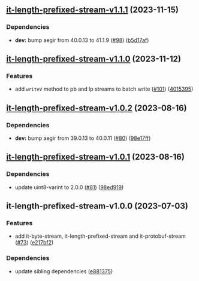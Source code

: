 ## [it-length-prefixed-stream-v1.1.1](https://github.com/achingbrain/it/compare/it-length-prefixed-stream-v1.1.0...it-length-prefixed-stream-v1.1.1) (2023-11-15)


### Dependencies

* **dev:** bump aegir from 40.0.13 to 41.1.9 ([#98](https://github.com/achingbrain/it/issues/98)) ([b5d17af](https://github.com/achingbrain/it/commit/b5d17af750dfa2191423dcf06f37b06e5a866ec8))

## [it-length-prefixed-stream-v1.1.0](https://github.com/achingbrain/it/compare/it-length-prefixed-stream-v1.0.2...it-length-prefixed-stream-v1.1.0) (2023-11-12)


### Features

* add `writeV` method to pb and lp streams to batch write ([#101](https://github.com/achingbrain/it/issues/101)) ([4015395](https://github.com/achingbrain/it/commit/40153954baf3816c553ae670935e81b8a0955009))

## [it-length-prefixed-stream-v1.0.2](https://github.com/achingbrain/it/compare/it-length-prefixed-stream-v1.0.1...it-length-prefixed-stream-v1.0.2) (2023-08-16)


### Dependencies

* **dev:** bump aegir from 39.0.13 to 40.0.11 ([#80](https://github.com/achingbrain/it/issues/80)) ([98e17ff](https://github.com/achingbrain/it/commit/98e17ff5f108fce177d98a56c201533a415623e4))

## [it-length-prefixed-stream-v1.0.1](https://github.com/achingbrain/it/compare/it-length-prefixed-stream-v1.0.0...it-length-prefixed-stream-v1.0.1) (2023-08-16)


### Dependencies

* update uint8-varint to 2.0.0 ([#81](https://github.com/achingbrain/it/issues/81)) ([98ed919](https://github.com/achingbrain/it/commit/98ed919d96116dcad58599791c268d6eebc04c87))

## it-length-prefixed-stream-v1.0.0 (2023-07-03)


### Features

* add it-byte-stream, it-length-prefixed-stream and it-protobuf-stream ([#73](https://github.com/achingbrain/it/issues/73)) ([e217bf2](https://github.com/achingbrain/it/commit/e217bf27f1dc1de3272f1273f47e71caa159783a))


### Dependencies

* update sibling dependencies ([e881375](https://github.com/achingbrain/it/commit/e881375c1352751849908e4638576898f436c4bb))
